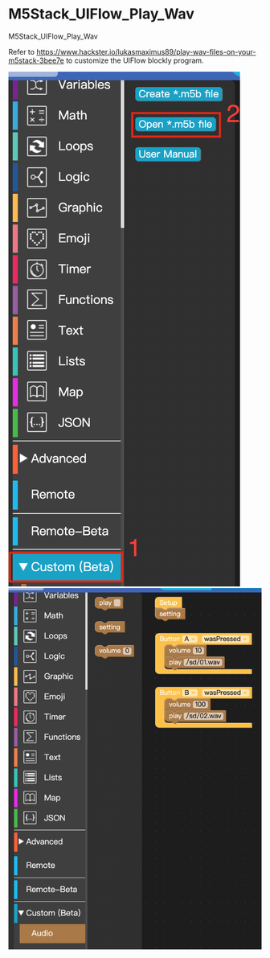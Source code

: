 # M5Stack_UIFlow_Play_Wav
M5Stack_UIFlow_Play_Wav

Refer to https://www.hackster.io/lukasmaximus89/play-wav-files-on-your-m5stack-3bee7e to customize the UIFlow blockly program.


![image](01.png)
![image](02.png)
